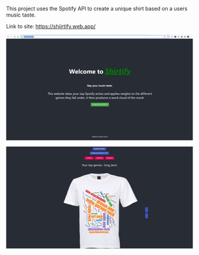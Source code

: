 This project uses the Spotify API to create a unique shirt based on a users music taste. 

Link to site: https://shiirtify.web.app/

![Homepage](https://raw.githubusercontent.com/phr-nk/Storage/master/Shirtify/HOMEPAGE.JPG)

![Shirt](https://raw.githubusercontent.com/phr-nk/Storage/master/Shirtify/shirt.JPG)

